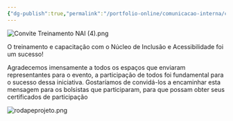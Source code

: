 ```yaml
---
{"dg-publish":true,"permalink":"/portfolio-online/comunicacao-interna/certificados-e-agradecimento-nai/","tags":["💼/💬/🟩️"],"created":"2024-02-10T15:31:13.549-03:00","updated":"2024-02-05T19:03:50.504-03:00"}
---
```



![Convite Treinamento NAI (4).png](/img/user/Convite%20Treinamento%20NAI%20(4).png)

O treinamento e capacitação com o Núcleo de Inclusão e Acessibilidade foi um sucesso!

Agradecemos imensamente a todos os espaços que enviaram representantes para o evento, a participação de todos foi fundamental para o sucesso dessa iniciativa. Gostaríamos de convidá-los a encaminhar esta mensagem para os bolsistas que participaram, para que possam obter seus certificados de participação 

![rodapeprojeto.png](/img/user/rodapeprojeto.png)

